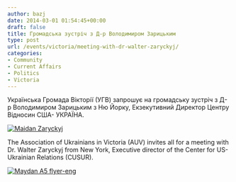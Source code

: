 ```yaml
---
author: bazj
date: 2014-03-01 01:54:45+00:00
draft: false
title: Громадська зустріч з Д-р Володимиром Зарицьким
type: post
url: /events/victoria/meeting-with-dr-walter-zaryckyj/
categories:
- Community
- Current Affairs
- Politics
- Victoria
---
```


Українська Громада Вікторії (УГВ) запрошує на громадську зустріч з Д-р Володимиром Зарицьким з Ню Йорку, Екзекутивний Директор Центру Відносин США- УКРАЇНА. 

[![Maidan Zaryckyj](http://www.ozeukes.com/wp-content/uploads/2014/03/Maidan-Zaryckyj.jpg)
](http://www.ozeukes.com/wp-content/uploads/2014/03/Maidan-Zaryckyj.jpg)

The Association of Ukrainians in Victoria (AUV) invites all for a meeting with Dr. Walter Zaryckyj from New York, Executive director of the Center for US-Ukrainian Relations (CUSUR).

[![Maydan A5 flyer-eng](http://www.ozeukes.com/wp-content/uploads/2014/03/Maydan-A5-flyer-eng.jpg)
](http://www.ozeukes.com/wp-content/uploads/2014/03/Maydan-A5-flyer-eng.jpg)
